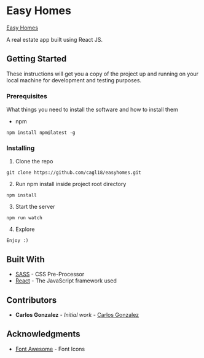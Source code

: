 # Easy Homes

[Easy Homes ](https://cagl18.github.io/easyhomes/)

A real estate app built using React JS.

## Getting Started

These instructions will get you a copy of the project up and running on your local machine for development and testing purposes.

### Prerequisites

What things you need to install the software and how to install them

- npm

```
npm install npm@latest -g
```

### Installing

1. Clone the repo

```
git clone https://github.com/cagl18/easyhomes.git
```

2. Run npm install inside project root directory

```
npm install
```

3. Start the server

```
npm run watch
```

4. Explore

```
Enjoy :)
```

## Built With

- [SASS](https://sass-lang.com/) - CSS Pre-Processor
- [React](https://reactjs.org/) - The JavaScript framework used

## Contributors

- **Carlos Gonzalez** - _Initial work_ - [Carlos Gonzalez](http://www.carlosgonzalez.pro/)

<!-- ## License

This project is licensed under the MIT License - see the [LICENSE.md](LICENSE.md) file for details -->

## Acknowledgments

- [Font Awesome](https://fontawesome.com/) - Font Icons
